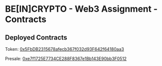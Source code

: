 # BE[IN]CRYPTO - Web3 Assignment - Contracts

## Deployed Contracts

Token: [0x5FbDB2315678afecb367f032d93F642f64180aa3](https://etherscan.io/address/0x5FbDB2315678afecb367f032d93F642f64180aa3)

Presale: [0xe7f1725E7734CE288F8367e1Bb143E90bb3F0512](https://etherscan.io/address/0xe7f1725E7734CE288F8367e1Bb143E90bb3F0512)

